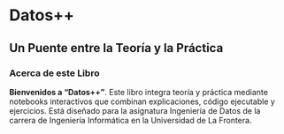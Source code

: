 

# Datos++

## Un Puente entre la Teoría y la Práctica

### **Acerca de este Libro**

**Bienvenidos a “Datos++”**. Este libro integra teoría y práctica
mediante notebooks interactivos que combinan explicaciones, código
ejecutable y ejercicios. Está diseñado para la asignatura Ingeniería de
Datos de la carrera de Ingeniería Informática en la Universidad de La
Frontera.
